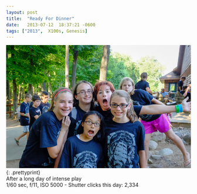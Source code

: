 ```yaml
---
layout: post
title:  "Ready For Dinner"
date:   2013-07-12  18:37:21 -0600
tags: ["2013",  X100s, Genesis]
---
```

![:title](/images/2013/2013_0712_DSCF3175.jpg)
{: .prettyprint}  
After a long day of intense play  
1/60 sec, f/11, ISO 5000 - Shutter clicks this day: 2,334